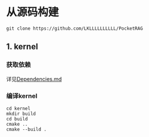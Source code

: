 # 从源码构建
```shell
git clone https://github.com/LKLLLLLLLLLL/PocketRAG
```
## 1. kernel
### 获取依赖
详见[Dependencies.md](./docs/Dependencies.md)
### 编译kernel
```shell
cd kernel
mkdir build
cd build
cmake .. 
cmake --build . 
```